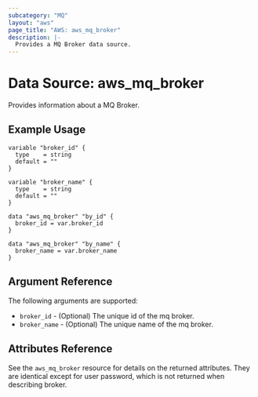 ```yaml
---
subcategory: "MQ"
layout: "aws"
page_title: "AWS: aws_mq_broker"
description: |-
  Provides a MQ Broker data source.
---
```


# Data Source: aws_mq_broker

Provides information about a MQ Broker.

## Example Usage

```hcl
variable "broker_id" {
  type    = string
  default = ""
}

variable "broker_name" {
  type    = string
  default = ""
}

data "aws_mq_broker" "by_id" {
  broker_id = var.broker_id
}

data "aws_mq_broker" "by_name" {
  broker_name = var.broker_name
}
```

## Argument Reference

The following arguments are supported:

* `broker_id` - (Optional) The unique id of the mq broker.
* `broker_name` - (Optional) The unique name of the mq broker.

## Attributes Reference

See the `aws_mq_broker` resource for details on the returned attributes.
They are identical except for user password, which is not returned when describing broker.
